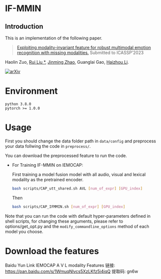 # IF-MMIN

 
## Introduction
This is an implementation of the following paper.
> [Exploiting modality-invariant feature for robust multimodal emotion recognition with missing modalities.](https://arxiv.org/abs/2210.15359)
> Submitted to ICASSP'2023

Haolin Zuo, [Rui Liu *](https://ttslr.github.io/), [Jinming Zhao](https://scholar.google.com/citations?user=XskCnD8AAAAJ&hl=en), Guanglai Gao, [Haizhou Li](https://colips.org/~eleliha/).
 

[![arXiv](https://img.shields.io/badge/arXiv-Paper-<COLOR>.svg)](https://arxiv.org/abs/2210.15359)




# Environment

``` 
python 3.8.0
pytorch >= 1.0.0
```

# Usage

First you should change the data folder path in ```data/config``` and preprocess your data follwing the code in ```preprocess/```.

You can download the preprocessed feature to run the code.

+ For Training IF-MMIN on IEMOCAP:

    First training a model fusion model with all audio, visual and lexical modality as the pretrained encoder.

    ```bash
    bash scripts/CAP_utt_shared.sh AVL [num_of_expr] [GPU_index]
    ```

    Then

    ```bash
    bash scripts/CAP_IFMMIN.sh [num_of_expr] [GPU_index]
    ```


Note that you can run the code with default hyper-parameters defined in shell scripts, for changing these arguments, please refer to options/get_opt.py and the ```modify_commandline_options``` method of each model you choose.

# Download the features
Baidu Yun Link
IEMOCAP A V L modality Features
链接: https://pan.baidu.com/s/1WmuqNlvcs5XzLKfz5i4iqQ 提取码: gn6w 

